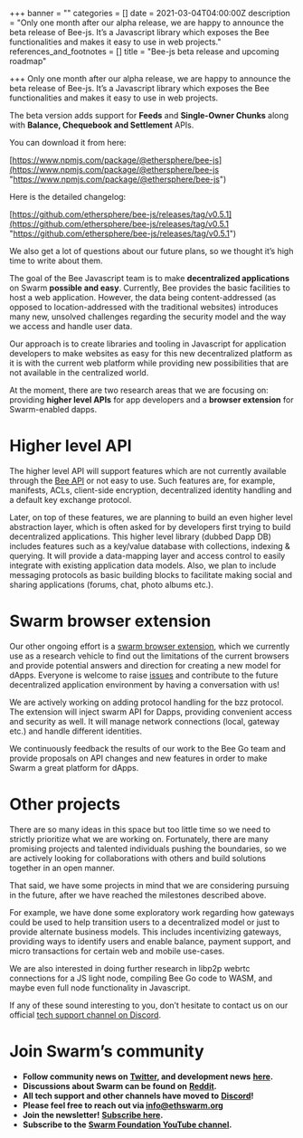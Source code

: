 +++
banner = ""
categories = []
date = 2021-03-04T04:00:00Z
description = "Only one month after our alpha release, we are happy to announce the beta release of Bee-js. It’s a Javascript library which exposes the Bee functionalities and makes it easy to use in web projects."
references_and_footnotes = []
title = "Bee-js beta release and upcoming roadmap"

+++
Only one month after our alpha release, we are happy to announce the beta release of Bee-js. It’s a Javascript library which exposes the Bee functionalities and makes it easy to use in web projects.

The beta version adds support for **Feeds** and **Single-Owner Chunks** along with **Balance, Chequebook and Settlement** APIs.

You can download it from here:

[https://www.npmjs.com/package/@ethersphere/bee-js](https://www.npmjs.com/package/@ethersphere/bee-js "https://www.npmjs.com/package/@ethersphere/bee-js")

Here is the detailed changelog:

[https://github.com/ethersphere/bee-js/releases/tag/v0.5.1](https://github.com/ethersphere/bee-js/releases/tag/v0.5.1 "https://github.com/ethersphere/bee-js/releases/tag/v0.5.1")

We also get a lot of questions about our future plans, so we thought it’s high time to write about them.

The goal of the Bee Javascript team is to make **decentralized applications** on Swarm **possible and easy**. Currently, Bee provides the basic facilities to host a web application. However, the data being content-addressed (as opposed to location-addressed with the traditional websites) introduces many new, unsolved challenges regarding the security model and the way we access and handle user data.

Our approach is to create libraries and tooling in Javascript for application developers to make websites as easy for this new decentralized platform as it is with the current web platform while providing new possibilities that are not available in the centralized world.

At the moment, there are two research areas that we are focusing on: providing **higher level APIs** for app developers and a **browser extension** for Swarm-enabled dapps.

# Higher level API

The higher level API will support features which are not currently available through the [Bee API](https://docs.ethswarm.org/api/) or not easy to use. Such features are, for example, manifests, ACLs, client-side encryption, decentralized identity handling and a default key exchange protocol.

Later, on top of these features, we are planning to build an even higher level abstraction layer, which is often asked for by developers first trying to build decentralized applications. This higher level library (dubbed Dapp DB) includes features such as a key/value database with collections, indexing & querying. It will provide a data-mapping layer and access control to easily integrate with existing application data models. Also, we plan to include messaging protocols as basic building blocks to facilitate making social and sharing applications (forums, chat, photo albums etc.).

# Swarm browser extension

Our other ongoing effort is a [swarm browser extension](https://github.com/ethersphere/swarm-extension), which we currently use as a research vehicle to find out the limitations of the current browsers and provide potential answers and direction for creating a new model for dApps. Everyone is welcome to raise [issues](https://github.com/ethersphere/swarm-extension/issues) and contribute to the future decentralized application environment by having a conversation with us!

We are actively working on adding protocol handling for the bzz protocol. The extension will inject swarm API for Dapps, providing convenient access and security as well. It will manage network connections (local, gateway etc.) and handle different identities.

We continuously feedback the results of our work to the Bee Go team and provide proposals on API changes and new features in order to make Swarm a great platform for dApps.

# Other projects

There are so many ideas in this space but too little time so we need to strictly prioritize what we are working on. Fortunately, there are many promising projects and talented individuals pushing the boundaries, so we are actively looking for collaborations with others and build solutions together in an open manner.

That said, we have some projects in mind that we are considering pursuing in the future, after we have reached the milestones described above.

For example, we have done some exploratory work regarding how gateways could be used to help transition users to a decentralized model or just to provide alternate business models. This includes incentivizing gateways, providing ways to identify users and enable balance, payment support, and micro transactions for certain web and mobile use-cases.

We are also interested in doing further research in libp2p webrtc connections for a JS light node, compiling Bee Go code to WASM, and maybe even full node functionality in Javascript.

If any of these sound interesting to you, don’t hesitate to contact us on our official [tech support channel on Discord](https://discord.gg/ykCupZMuww).

# Join Swarm’s community

* **Follow community news on** [**Twitter**](https://twitter.com/ethswarmhive)**, and development news** [**here**](https://twitter.com/ethswarm)**.**
* **Discussions about Swarm can be found on** [**Reddit**](https://www.reddit.com/r/ethswarm/)**.**
* **All tech support and other channels have moved to** [**Discord**](https://discord.gg/wdghaQsGq5)**!**
* **Please feel free to reach out via info@ethswarm.org**
* **Join the newsletter!** [**Subscribe here**](https://www.ethswarm.org/newsletter.html)**.**
* **Subscribe to the** [**Swarm Foundation YouTube channel**](https://www.youtube.com/channel/UCu6ywn9MTqdREuE6xuRkskA/videos)**.**